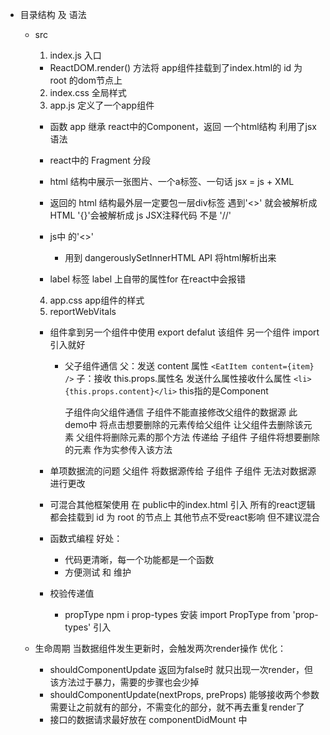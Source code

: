 - 目录结构 及 语法
  - src
    1. index.js 入口
      - ReactDOM.render() 方法将 app组件挂载到了index.html的 id 为 root 的dom节点上
    2. index.css 全局样式
    3. app.js 定义了一个app组件
      - 函数 app 继承 react中的Component，返回 一个html结构 利用了jsx语法
      - react中的 Fragment 分段
      - html 结构中展示一张图片、一个a标签、一句话
        jsx = js + XML
      - 返回的 html 结构最外层一定要包一层div标签
      遇到'<>' 就会被解析成 HTML
          '{}'会被解析成 js
        JSX注释代码 不是 '//'
      - js中 的'<>'
        - 用到 dangerouslySetInnerHTML API
          将html解析出来

      - label 标签
        label 上自带的属性for 在react中会报错

    4. app.css app组件的样式
    5. reportWebVitals

    - 组件拿到另一个组件中使用
      export defalut 该组件
      另一个组件 import 引入就好
      - 父子组件通信
        父：发送 content 属性
        ```<EatItem content={item} />```
        子：接收 this.props.属性名   发送什么属性接收什么属性
        ```<li>{this.props.content}</li>```
        this指的是Component

        子组件向父组件通信
        子组件不能直接修改父组件的数据源
        此demo中
        将点击想要删除的元素传给父组件 让父组件去删除该元素
        父组件将删除元素的那个方法 传递给 子组件
        子组件将想要删除的元素 作为实参传入该方法

    - 单项数据流的问题
      父组件 将数据源传给 子组件 
      子组件 无法对数据源进行更改
    - 可混合其他框架使用
      在 public中的index.html 引入
      所有的react逻辑都会挂载到 id 为 root 的节点上
      其他节点不受react影响
      但不建议混合
    - 函数式编程
      好处：
      - 代码更清晰，每一个功能都是一个函数
      - 方便测试 和 维护
    - 校验传递值
      - propType
        npm i prop-types
        安装
        import PropType from 'prop-types' 引入
  
  - 生命周期
    当数据组件发生更新时，会触发两次render操作
    优化：
      - shouldComponentUpdate 返回为false时 就只出现一次render，但该方法过于暴力，需要的步骤也会少掉
      - shouldComponentUpdate(nextProps, preProps)
        能够接收两个参数
        需要让之前就有的部分，不需变化的部分，就不再去重复render了
    - 接口的数据请求最好放在
      componentDidMount 中